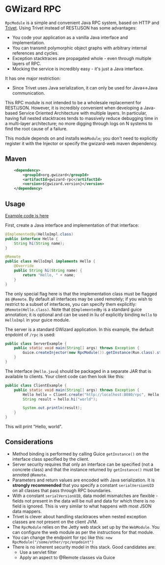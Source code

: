 # GWizard RPC

`RpcModule` is a simple and convenient Java RPC system, based on HTTP and [Trivet](https://github.com/stickfigure/trivet).
Using Trivet instead of REST/JSON has some advantages:

 * You code your application as a vanilla Java interface and implementation.
 * You can transmit polymorphic object graphs with arbitrary internal references and cycles.
 * Exception stacktraces are propagated whole - even through multiple layers of RPC.
 * Mocking the service is incredibly easy - it's just a Java interface.

It has one major restriction:

 * Since Trivet uses Java serialization, it can only be used for Java<->Java communication.

This RPC module is not intended to be a wholesale replacement for REST/JSON. However, it is incredibly convenient when
developing a Java-based Service Oriented Architecture with multiple layers. In particular, having full nested stacktraces
tends to massively reduce debugging time in a multi-layer architecture; no more digging through logs on N systems to
find the root cause of a failure.

This module depends on and installs `WebModule`; you don't need to explicitly register it with the Injector
or specify the gwizard-web maven dependency.

## Maven

```xml
	<dependency>
		<groupId>org.gwizard</groupId>
		<artifactId>gwizard-rpc</artifactId>
		<version>${gwizard.version}</version>
	</dependency>
```

## Usage

[Example code is here](src/test/java/org/gwizard/rpc/example/)

First, create a Java interface and implementation of that interface:

```java
@ImplementedBy(HelloImpl.class)
public interface Hello {
	String hi(String name);
}
```

```java
@Remote
public class HelloImpl implements Hello {
	@Override
	public String hi(String name) {
		return "Hello, " + name;
	}
}
```

The only special flag here is that the implementation class must be flagged as `@Remote`. By default all interfaces
may be used remotely; if you wish to restrict to a subset of interfaces, you can specify them explicitly:
`@Remote(Hello.class)`. Note that `@ImplementedBy` is a standard guice annotation; it is optional and can be used
in liu of explicitly binding `Hello` to `HelloImpl` in your guice module.

The server is a standard GWizard application. In this example, the default enpdoint of `/rpc` is used:

```java
public class ServerExample {
	public static void main(String[] args) throws Exception {
		Guice.createInjector(new RpcModule()).getInstance(Run.class).start();
	}
}
```

The interface (`Hello.java`) should be packaged in a separate JAR that is available to clients. Your client code can
then look like this:

```java
public class ClientExample {
	public static void main(String[] args) throws Exception {
		Hello hello = Client.create("http://localhost:8080/rpc", Hello.class);
		String result = hello.hi("world");

		System.out.println(result);
	}
}
```

This will print "Hello, world".

## Considerations

 * Method binding is performed by calling Guice `getInstance()` on the interface class specified by the client.
 * Server security requires that only an interface can be specified (not a concrete class) and that the
   instance returned by `getInstance()` must be annoted `@Remote`.
 * Parameters and return values are encoded with Java serialization. It is **strongly recommended** that you
   specify a constant `serialVersionUID` on all classes that pass through RPC boundaries.
 * With a constant `serialVersionUID`, data model mismatches are flexible - fields not present in the
   data will be null and data for which there is no field is ignored. This is very similar to what happens with
   most JSON data mappers.
 * Trivet is clever about handling stacktraces when nested exception classes are not present on the client JVM.
 * The `RpcModule` relies on the Jetty web stack set up by the `WebModule`. You can configure the web module
   as per the instructions for that module.
 * You can change the endpoint for rpc like this: `new RpcModule("/some/other/rpc/enpdoint")`
 * There is no inherent security model in this stack. Good candidates are:
   * Use a servlet filter
   * Apply an aspect to @Remote classes via Guice

